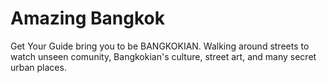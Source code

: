 # Amazing Bangkok
Get Your Guide bring you to be BANGKOKIAN. Walking around streets to watch unseen comunity, Bangkokian's culture, street art, 
and many secret urban places.